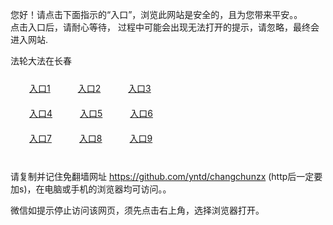 您好！请点击下面指示的“入口”，浏览此网站是安全的，且为您带来平安。。 <br/>
点击入口后，请耐心等待， 过程中可能会出现无法打开的提示，请忽略，最终会进入网站. </br>

法轮大法在长春<br/>
<div style="padding:10px"><a style="margin:20px" target="_blank" href="https://d1sb07sf80fnhy.cloudfront.net/2Qpsp?wfzjnhad" id="ccLink1" rel="nofollow">入口1</a> <a target="_blank" style="margin:20px" href="https://d3tjoa8hgrxqcm.cloudfront.net/2Qpsp?niayveu" id="ccLink2" rel="nofollow">入口2</a> <a style="margin:20px" target="_blank" href="https://d1h10l5x5xx2lw.cloudfront.net/2Qpsp?eadrq" id="ccLink3" rel="nofollow">入口3</a></div>

<div style="padding:10px" ><a style="margin:20px" target="_blank" href="https://d1sb07sf80fnhy.cloudfront.net/2Qpsp?wfzjnhad" id="ccLink4" rel="nofollow">入口4</a> <a style="margin:20px" href="https://d3tjoa8hgrxqcm.cloudfront.net/2Qpsp?niayveu" target="_blank" id="ccLink5" rel="nofollow">入口5</a> <a style="margin:20px" href="https://d1h10l5x5xx2lw.cloudfront.net/2Qpsp?eadrq" target="_blank" id="ccLink6" rel="nofollow">入口6</a></div>

<div style="padding:10px"><a style="margin:20px" target="_blank" href="https://d1sb07sf80fnhy.cloudfront.net/2Qpsp?wfzjnhad" id="ccLink7" rel="nofollow">入口7</a> <a style="margin:20px" href="https://d3tjoa8hgrxqcm.cloudfront.net/2Qpsp?niayveu" target="_blank" id="ccLink8" rel="nofollow">入口8</a> <a style="margin:20px" target="_blank" href="https://d1h10l5x5xx2lw.cloudfront.net/2Qpsp?eadrq" id="ccLink9" rel="nofollow">入口9</a></div>

<br/>



请复制并记住免翻墙网址 https://github.com/yntd/changchunzx (http后一定要加s)，在电脑或手机的浏览器均可访问。。<br/>

微信如提示停止访问该网页，须先点击右上角，选择浏览器打开。
